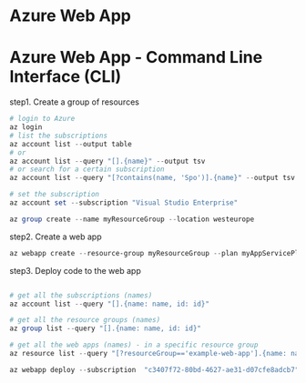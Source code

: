 # Azure Web App 

# Azure Web App - Command Line Interface (CLI)

step1. Create a group of resources

```powershell
# login to Azure
az login
# list the subscriptions
az account list --output table
# or 
az account list --query "[].{name}" --output tsv
# or search for a certain subscription
az account list --query "[?contains(name, 'Spo')].{name}" --output tsv

# set the subscription
az account set --subscription "Visual Studio Enterprise"

az group create --name myResourceGroup --location westeurope
```

step2. Create a web app

```powershell
az webapp create --resource-group myResourceGroup --plan myAppServicePlan --name myUniqueAppServiceName --runtime "DOTNETCORE|6.0"
```

step3. Deploy code to the web app


```powershell

# get all the subscriptions (names)
az account list --query "[].{name: name, id: id}"

# get all the resource groups (names)
az group list --query "[].{name: name, id: id}"  

# get all the web apps (names) - in a specific resource group
az resource list --query "[?resourceGroup=='example-web-app'].{name: name, id: id}"

az webapp deploy --subscription  "c3407f72-80bd-4627-ae31-d07cfe8adcb7" --resource-group  "example-web-app" --name "lucian1" --src-path "./bin/Debug/net6.0/publish"
```
